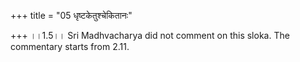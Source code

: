 +++
title = "05 धृष्टकेतुश्चेकितानः"

+++
।।1.5।। Sri Madhvacharya did not comment on this sloka. The commentary
starts from 2.11.
